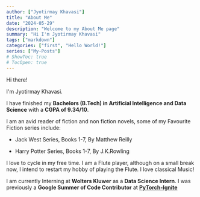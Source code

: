 ```yaml
---
author: ["Jyotirmay Khavasi"]
title: "About Me"
date: "2024-05-29"
description: "Welcome to my About Me page"
summary: "Hi I'm Jyotirmay Khavasi"
tags: ["markdown"]
categories: ["first", "Hello World!"]
series: ["My-Posts"]
# ShowToc: true
# TocOpen: true
---
```


<!-- ## Introduction -->

Hi there!

I'm Jyotirmay Khavasi.

I have finished my **Bachelors (B.Tech) in Artificial Intelligence and Data Science** with a **CGPA of 9.34/10**.

I am an avid reader of fiction and non fiction novels, some of my Favourite Fiction series include:

- Jack West Series, Books 1-7, By Matthew Reilly

- Harry Potter Series, Books 1-7, By J.K.Rowling

I love to cycle in my free time. I am a Flute player, although on a small break now, I intend to restart my hobby of playing the Flute. I love classical Music!

I am currently Interning at **Wolters Kluwer** as a **Data Science Intern**. I was previously a **Google Summer of Code Contributor** at **[PyTorch-Ignite](https://pytorch-ignite.ai/)**
